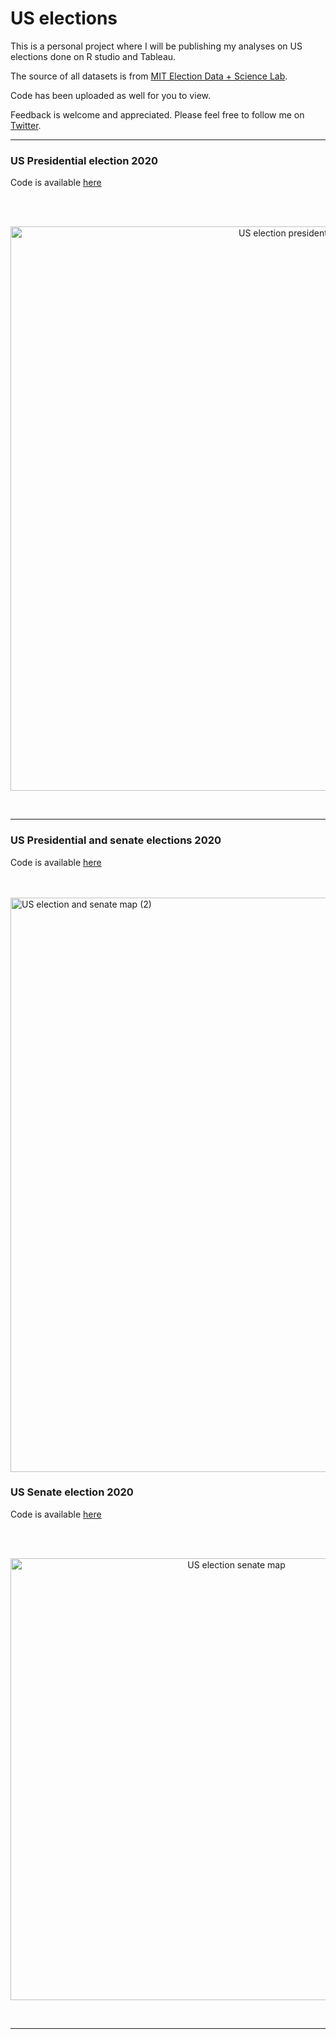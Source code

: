 
# US elections


This is a personal project where I will be publishing my analyses on US elections done on R studio and Tableau.

The source of all datasets is from [MIT Election Data + Science Lab](https://electionlab.mit.edu/data).

Code has been uploaded as well for you to view.

Feedback is welcome and appreciated. Please feel free to follow me on [Twitter](https://twitter.com/Juanma_MN).

<hr>

### US Presidential election 2020


Code is available [here](https://github.com/JuanmaMN/US-elections/blob/main/US%20presidential%20election%20-%202020.R)

<br> 

<br>
<p style="text-align: center;">  
<img width="903" alt="US election presidential map" src="https://user-images.githubusercontent.com/37122520/111033998-9852c500-840b-11eb-8bbb-c11f82cf3afc.png">
</p>
<br>

<hr>




### US Presidential and senate elections 2020



Code is available [here](https://github.com/JuanmaMN/US-elections/blob/main/US%20presidential%20and%20senate%20elections%20-%202020.R)

<br> 

<br>

<img width="919" alt="US election and senate map (2)" src="https://user-images.githubusercontent.com/37122520/111035012-229d2800-8410-11eb-9f67-04c467a58b06.png">

<br>






### US Senate election 2020



Code is available [here](https://github.com/JuanmaMN/US-elections/blob/main/US%20senate%20election%20-%202020.R)

<br> 

<br>
<p align="center">
<img width="707" alt="US election senate map" src="https://user-images.githubusercontent.com/37122520/111034689-ba017b80-840e-11eb-9c5c-70f38e563577.png">
</p>
<br>

<hr>



